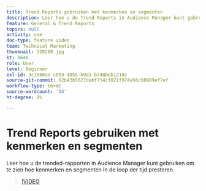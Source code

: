 ```yaml
---
title: Trend Reports gebruiken met kenmerken en segmenten
description: Leer hoe u de Trend Reports in Audience Manager kunt gebruiken om te zien hoe de kenmerken en segmenten in de loop der tijd presteren.
feature: General & Trend Reports
topics: null
activity: use
doc-type: feature video
team: Technical Marketing
thumbnail: 328280.jpg
kt: 6646
role: User
level: Beginner
exl-id: 3c1560ae-c893-4055-b9d1-b748beb1218c
source-git-commit: 62b43b5627dabf754cf821f974a56c60989ef7ef
workflow-type: tm+mt
source-wordcount: '54'
ht-degree: 0%

---
```


# Trend Reports gebruiken met kenmerken en segmenten

Leer hoe u de trended-rapporten in Audience Manager kunt gebruiken om te zien hoe kenmerken en segmenten in de loop der tijd presteren.

>[!VIDEO](https://video.tv.adobe.com/v/328280/?quality=12&learn=on)
